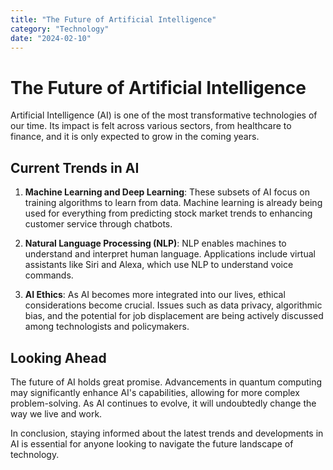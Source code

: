 ```yaml
---
title: "The Future of Artificial Intelligence"
category: "Technology"
date: "2024-02-10"
---
```


# The Future of Artificial Intelligence

Artificial Intelligence (AI) is one of the most transformative technologies of our time. Its impact is felt across various sectors, from healthcare to finance, and it is only expected to grow in the coming years.

## Current Trends in AI

1. **Machine Learning and Deep Learning**: These subsets of AI focus on training algorithms to learn from data. Machine learning is already being used for everything from predicting stock market trends to enhancing customer service through chatbots.

2. **Natural Language Processing (NLP)**: NLP enables machines to understand and interpret human language. Applications include virtual assistants like Siri and Alexa, which use NLP to understand voice commands.

3. **AI Ethics**: As AI becomes more integrated into our lives, ethical considerations become crucial. Issues such as data privacy, algorithmic bias, and the potential for job displacement are being actively discussed among technologists and policymakers.

## Looking Ahead

The future of AI holds great promise. Advancements in quantum computing may significantly enhance AI's capabilities, allowing for more complex problem-solving. As AI continues to evolve, it will undoubtedly change the way we live and work.

In conclusion, staying informed about the latest trends and developments in AI is essential for anyone looking to navigate the future landscape of technology.
